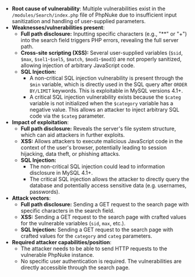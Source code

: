 - **Root cause of vulnerability**: Multiple vulnerabilities exist in the `/modules/Search/index.php` file of PhpNuke due to insufficient input sanitization and handling of user-supplied parameters.
- **Weaknesses/vulnerabilities present**:
    - **Full path disclosure:** Inputting specific characters (e.g., "**" or "+") into the search field triggers PHP errors, revealing the full server path.
    - **Cross-site scripting (XSS):** Several user-supplied variables (`$sid`, `$max`, `$sel1`-`$sel5`, `$match`, `$mod1`-`$mod3`) are not properly sanitized, allowing injection of arbitrary JavaScript code.
    - **SQL Injection:** 
        - A non-critical SQL injection vulnerability is present through the `$min` variable, which is directly used in the SQL query after `ORDER BY/LIMIT` keywords. This is exploitable in MySQL versions 4.1+.
        - A critical SQL injection vulnerability exists because the `$categ` variable is not initialized when the `$category` variable has a negative value. This allows an attacker to inject arbitrary SQL code via the `$categ` parameter.
- **Impact of exploitation**:
    - **Full path disclosure:** Reveals the server's file system structure, which can aid attackers in further exploits.
    - **XSS:** Allows attackers to execute malicious JavaScript code in the context of the user's browser, potentially leading to session hijacking, data theft, or phishing attacks.
    - **SQL Injection:**
        - The non-critical SQL injection could lead to information disclosure in MySQL 4.1+.
        - The critical SQL injection allows the attacker to directly query the database and potentially access sensitive data (e.g. usernames, passwords).
- **Attack vectors**:
    - **Full path disclosure:** Sending a GET request to the search page with specific characters in the search field.
    - **XSS:** Sending a GET request to the search page with crafted values for the vulnerable variables (`sid`, `max`, etc.).
    - **SQL Injection:** Sending a GET request to the search page with crafted values for the `category` and `categ` parameters.
- **Required attacker capabilities/position**:
    - The attacker needs to be able to send HTTP requests to the vulnerable PhpNuke instance.
    - No specific user authentication is required. The vulnerabilities are directly accessible through the search page.
